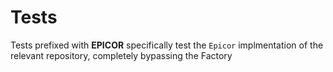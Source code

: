 # Tests

Tests prefixed with **EPICOR** specifically test the `Epicor` implmentation of the relevant repository, completely bypassing the Factory